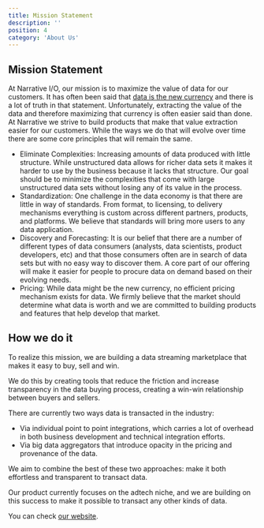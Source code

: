 ```yaml
---
title: Mission Statement
description: ''
position: 4
category: 'About Us'
---
```


## Mission Statement

At Narrative I/O, our mission is to maximize the value of data for our customers.  It has often been said that [data is the new
currency](http://www.businessinnovationfactory.com/summit/story/data-new-currency) and there is a lot of truth in that
statement.  Unfortunately, extracting the value of the data and therefore maximizing that currency is often easier said
than done.  At Narrative we strive to build products that make that value extraction easier for our customers.  While
the ways we do that will evolve over time  there are some core principles that will remain the same.

- Eliminate Complexities: Increasing amounts of data produced with little structure. While unstructured data allows for richer
  data sets it makes it harder to use by the business because it lacks that structure.  Our goal should be to minimize
  the complexities that come with large unstructured data sets without losing any of its value in the process.
- Standardization:  One challenge in the data economy is that there are little in way of standards. From format, to
  licensing, to delivery mechanisms everything is custom across different partners, products, and platforms.  We believe
  that standards will bring more users to any data application.
- Discovery and Forecasting: It is our belief that there are a number of different types of data consumers (analysts, data scientists,
  product developers, etc) and that those consumers often are in search of data sets but with no easy way to discover
  them. A core part of our offering will make it easier for people to procure data on demand based on their evolving
  needs.
- Pricing: While data might be the new currency, no efficient pricing mechanism exists for data. We firmly
  believe that the market should determine what data is worth and we are committed to building products and features
  that help develop that market.

## How we do it

To realize this mission, we are building a data streaming marketplace that makes it easy to buy, sell and win. 

We do this by creating tools that reduce the friction and increase transparency in the data buying process, creating
a win-win relationship between buyers and sellers.

There are currently two ways data is transacted in the industry:
- Via individual point to point integrations, which carries a lot of overhead in both business development and technical integration efforts.
- Via big data aggregators that introduce opacity in the pricing and provenance of the data.

We aim to combine the best of these two approaches: make it both effortless and transparent to transact data.

Our product currently focuses on the adtech niche, and we are building on this success to make it possible to transact any other kinds of data.

You can check [our website](https://www.narrative.io/).
